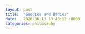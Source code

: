 ```yaml
---
layout: post
title:  "Goodies and Badies"
date:   2020-06-13 13:49:12 +0000
categories: philosophy
---
```


